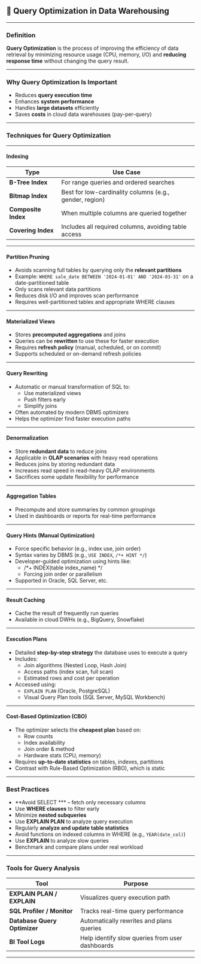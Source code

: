 ## 📘 Query Optimization in Data Warehousing

---

### **Definition**

**Query Optimization** is the process of improving the efficiency of data retrieval by minimizing resource usage (CPU, memory, I/O) and **reducing response time** without changing the query result.

---

### **Why Query Optimization Is Important**

- Reduces **query execution time**
- Enhances **system performance**
- Handles **large datasets** efficiently
- Saves **costs** in cloud data warehouses (pay-per-query)

---

### **Techniques for Query Optimization**

---

#### **Indexing**
| **Type** | **Use Case** |
|----------|--------------|
| **B-Tree Index** | For range queries and ordered searches |
| **Bitmap Index** | Best for low-cardinality columns (e.g., gender, region) |
| **Composite Index** | When multiple columns are queried together |
| **Covering Index** | Includes all required columns, avoiding table access |

---

#### **Partition Pruning**
- Avoids scanning full tables by querying only the **relevant partitions**  
- Example: `WHERE sale_date BETWEEN '2024-01-01' AND '2024-03-31'` on a date-partitioned table
- Only scans relevant data partitions
- Reduces disk I/O and improves scan performance
- Requires well-partitioned tables and appropriate WHERE clauses

---

#### **Materialized Views**
- Stores **precomputed aggregations** and joins  
- Queries can be **rewritten** to use these for faster execution  
- Requires **refresh policy** (manual, scheduled, or on commit)
- Supports scheduled or on-demand refresh policies

---

#### **Query Rewriting**
- Automatic or manual transformation of SQL to:
  - Use materialized views
  - Push filters early
  - Simplify joins
- Often automated by modern DBMS optimizers
- Helps the optimizer find faster execution paths

---

#### **Denormalization**
- Store **redundant data** to reduce joins  
- Applicable in **OLAP scenarios** with heavy read operations
- Reduces joins by storing redundant data
- Increases read speed in read-heavy OLAP environments
- Sacrifices some update flexibility for performance

---

#### **Aggregation Tables**
- Precompute and store summaries by common groupings  
- Used in dashboards or reports for real-time performance

---

#### **Query Hints (Manual Optimization)**
- Force specific behavior (e.g., index use, join order)  
- Syntax varies by DBMS (e.g., `USE INDEX`, `/*+ HINT */`)
- Developer-guided optimization using hints like:
  - /*+ INDEX(table index_name) */
  - Forcing join order or parallelism
- Supported in Oracle, SQL Server, etc.

---

#### **Result Caching**
- Cache the result of frequently run queries  
- Available in cloud DWHs (e.g., BigQuery, Snowflake)

---

#### **Execution Plans**
- Detailed **step-by-step strategy** the database uses to execute a query  
- Includes:
  - Join algorithms (Nested Loop, Hash Join)
  - Access paths (index scan, full scan)
  - Estimated rows and cost per operation  
- Accessed using:
  - `EXPLAIN PLAN` (Oracle, PostgreSQL)
  - Visual Query Plan tools (SQL Server, MySQL Workbench)

---

#### **Cost-Based Optimization (CBO)**
- The optimizer selects the **cheapest plan** based on:
  - Row counts
  - Index availability
  - Join order & method
  - Hardware stats (CPU, memory)  
- Requires **up-to-date statistics** on tables, indexes, partitions  
- Contrast with Rule-Based Optimization (RBO), which is static

---

### **Best Practices**

- **Avoid SELECT *** – fetch only necessary columns  
- Use **WHERE clauses** to filter early  
- Minimize **nested subqueries**  
- Use **EXPLAIN PLAN** to analyze query execution  
- Regularly **analyze and update table statistics**   
- Avoid functions on indexed columns in WHERE (e.g., `YEAR(date_col)`)  
- Use **EXPLAIN** to analyze slow queries  
- Benchmark and compare plans under real workload

---

### **Tools for Query Analysis**

| **Tool** | **Purpose** |
|----------|-------------|
| **EXPLAIN PLAN / EXPLAIN** | Visualizes query execution path |
| **SQL Profiler / Monitor** | Tracks real-time query performance |
| **Database Query Optimizer** | Automatically rewrites and plans queries |
| **BI Tool Logs** | Help identify slow queries from user dashboards |

---
